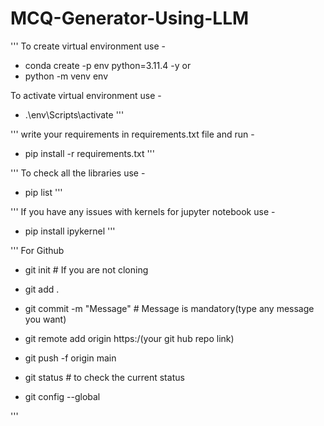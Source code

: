 # MCQ-Generator-Using-LLM

'''
To create virtual environment use - 
- conda create -p env python=3.11.4 -y
                or
- python -m venv env

To activate virtual environment use - 
 - .\env\Scripts\activate
'''


'''
write your requirements in requirements.txt file and run -
- pip install -r requirements.txt
'''

'''
To check all the libraries use - 
- pip list
'''

''' 
If you have any issues with kernels for jupyter notebook use -
- pip install ipykernel
'''


'''
For Github

- git init # If you are not cloning

- git add .

- git commit -m "Message" # Message is mandatory(type any message you want)

- git remote add origin https:/(your git hub repo link)

- git push -f origin main 

- git status # to check the current status

- git config --global

'''







